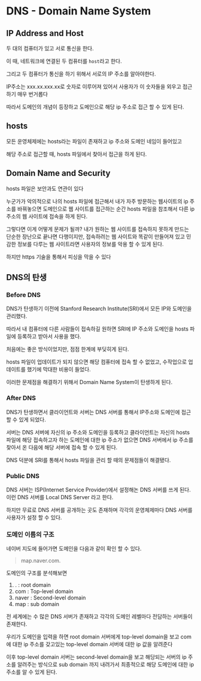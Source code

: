 # DNS - Domain Name System

## IP Address and Host

두 대의 컴퓨터가 있고 서로 통신을 한다.

이 때, 네트워크에 연결된 두 컴퓨터를 `host`라고 한다.

그리고 두 컴퓨터가 통신을 하기 위해서 서로의 IP 주소를 알아야한다.

IP주소는 xxx.xx.xxx.xx로 숫자로 이루어져 있어서 사용자가 이 숫자들을 외우고 접근하기 매우 번거롭다

따라서 도메인의 개념이 등장하고 도메인으로 해당 ip 주소로 접근 할 수 있게 된다.

## hosts

모든 운영체제에는 hosts라는 파일이 존재하고 ip 주소와 도메인 네임이 들어있고

해당 주소로 접근할 때, hosts 파일에서 찾아서 접근을 하게 된다.

## Domain Name and Security

hosts 파일은 보안과도 연관이 있다

누군가가 악의적으로 나의 hosts 파일에 접근해서 내가 자주 방문하는 웹사이트의 ip 주소를 바꿔놓으면 도메인으로 웹 사이트를 접근하는 순간 hosts 파일을 참조해서 다른 ip 주소의 웹 사이트에 접속을 하게 된다.

그렇다면 이게 어떻게 문제가 될까? 내가 원하는 웹 사이트를 접속하지 못하게 만드는 단순한 장난으로 끝나면 다행이지만, 접속하려는 웹 사이트와 똑같이 만들어져 있고 민감한 정보를 다루는 웹 사이트라면 사용자의 정보를 악용 할 수 있게 된다.

하지만 https 기술을 통해서 피싱을 막을 수 있다

## DNS의 탄생

### Before DNS

DNS가 탄생하기 이전에 Stanford Research Institute(SRI)에서 모든 IP와 도메인을 관리했다.

따라서 내 컴퓨터에 다른 사람들이 접속하길 원하면 SRI에 IP 주소와 도메인을 hosts 파일에 등록하고 받아서 사용을 했다.

처음에는 좋은 방식이었지만, 점점 한계에 부딪히게 된다.

hosts 파일이 업데이트가 되지 않으면 해당 컴퓨터에 접속 할 수 없었고, 수작업으로 업데이트를 했기에 막대한 비용이 들었다.

이러한 문제점을 해결하기 위해서 Domain Name System이 탄생하게 된다.

### After DNS

DNS가 탄생하면서 클라이언트와 서버는 DNS 서버를 통해서 IP주소와 도메인에 접근할 수 있게 되었다.

서버는 DNS 서버에 자신의 ip 주소와 도메인을 등록하고 클라이언트는 자신의 hosts 파일에 해당 접속하고자 하는 도메인에 대한 ip 주소가 없으면 DNS 서버에서 ip 주소를 찾아서 온 다음에 해당 서버에 접속 할 수 있게 된다.

DNS 덕분에 SRI를 통해서 hosts 파일을 관리 할 때의 문제점들이 해결됐다.

### Public DNS

DNS 서버는 ISP(Internet Service Provider)에서 설정해논 DNS 서버를 쓰게 된다. 이런 DNS 서버를 Local DNS Server 라고 한다.

하지만 무료로 DNS 서버를 공개하는 곳도 존재하며 각각의 운영체제마다 DNS 서버를 사용자가 설정 할 수 있다.

### 도메인 이름의 구조

네이버 지도에 들어가면 도메인을 다음과 같이 확인 할 수 있다.

> map.naver.com.

도메인의 구조를 분석해보면

1. . : root domain
2. com : Top-level domain
3. naver : Second-level domain
4. map : sub domain

전 세계에는 수 많은 DNS 서버가 존재하고 각각의 도메인 레벨마다 전담하는 서버들이 존재한다.

우리가 도메인을 입력을 하면 root domain 서버에게 top-level domain을 보고 com에 대한 ip 주소를 갖고있는 top-level domain 서버에 대한 ip 값을 알려준다

이후 top-level domain 서버는 second-level domain을 보고 해당되는 서버의 ip 주소를 알려주는 방식으로 sub domain 까지 내려가서 최종적으로 해당 도메인에 대한 ip 주소를 알 수 있게 된다.

